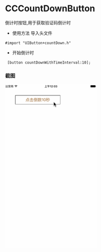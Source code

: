 # CCCountDownButton
倒计时按钮,用于获取验证码倒计时


* 使用方法  导入头文件

```
#import "UIButton+countDown.h"
```

* 开始倒计时

```objc
 [button countDownWithTimeInterval:10];
```


### 截图


<img src="https://github.com/xiongcaichang/CCCountDownButton/blob/master/demo.gif" alt="Drawing" width="300px" />
